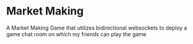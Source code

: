 # Market Making
A Market Making Game that utilizes bidirectional websockets to deploy a game chat room on which my friends can play the game

